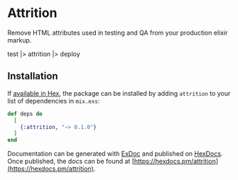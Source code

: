 # Attrition

Remove HTML attributes used in testing and QA from your production elixir markup.

test |> attrition |> deploy

## Installation

If [available in Hex](https://hex.pm/docs/publish), the package can be installed
by adding `attrition` to your list of dependencies in `mix.exs`:

```elixir
def deps do
  [
    {:attrition, "~> 0.1.0"}
  ]
end
```

Documentation can be generated with [ExDoc](https://github.com/elixir-lang/ex_doc)
and published on [HexDocs](https://hexdocs.pm). Once published, the docs can
be found at [https://hexdocs.pm/attrition](https://hexdocs.pm/attrition).

